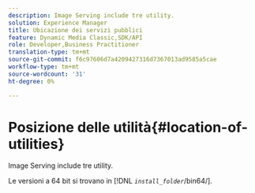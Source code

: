 ```yaml
---
description: Image Serving include tre utility.
solution: Experience Manager
title: Ubicazione dei servizi pubblici
feature: Dynamic Media Classic,SDK/API
role: Developer,Business Practitioner
translation-type: tm+mt
source-git-commit: f6c97606d7a4209427316d7367013ad9585a5cae
workflow-type: tm+mt
source-wordcount: '31'
ht-degree: 0%

---
```



# Posizione delle utilità{#location-of-utilities}

Image Serving include tre utility.

Le versioni a 64 bit si trovano in [!DNL *`install_folder`*/bin64/].
